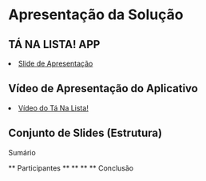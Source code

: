 # Apresentação da Solução

## TÁ NA LISTA! APP 

<li><a href=""> Slide de Apresentação </a></li>

## Vídeo de Apresentação do Aplicativo

<li><a href=""> Vídeo do Tá Na Lista!</a></li>

## Conjunto de Slides (Estrutura)

Sumário

** Participantes
** 
**
**
** Conclusão
